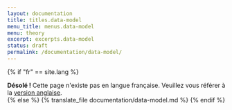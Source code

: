 ```yaml
---
layout: documentation
title: titles.data-model
menu_title: menus.data-model
menu: theory
excerpt: excerpts.data-model
status: draft
permalink: /documentation/data-model/
---
```

{% if "fr" == site.lang %}
  <div class="alert alert-warning" role="alert">
  <strong>Désolé ! </strong>Cette page n'existe pas en langue française. Veuillez vous référer à la <a href="{{ page.url }}"> version anglaise</a>.
</div>
{% else %}
  {% translate_file documentation/data-model.md %}
 {% endif %}
